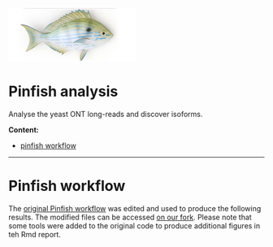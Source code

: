 ![pinfish](pictures/pinfish.png)
# Pinfish analysis

Analyse the yeast ONT long-reads and discover isoforms.

**Content:** 
* [pinfish workflow](#pinfish_workflow)  

<hr>
 
<a name="pinfish_workflow"/>

# Pinfish workflow

The [original Pinfish workflow](https://github.com/nanoporetech/pipeline-pinfish-analysis) was edited and used to produce the following results. The modified files can be accessed [on our fork](https://github.com/Nucleomics-VIB/ont_tutorial_pinfish). Please note that some tools were added to the original code to produce additional figures in teh Rmd report.

